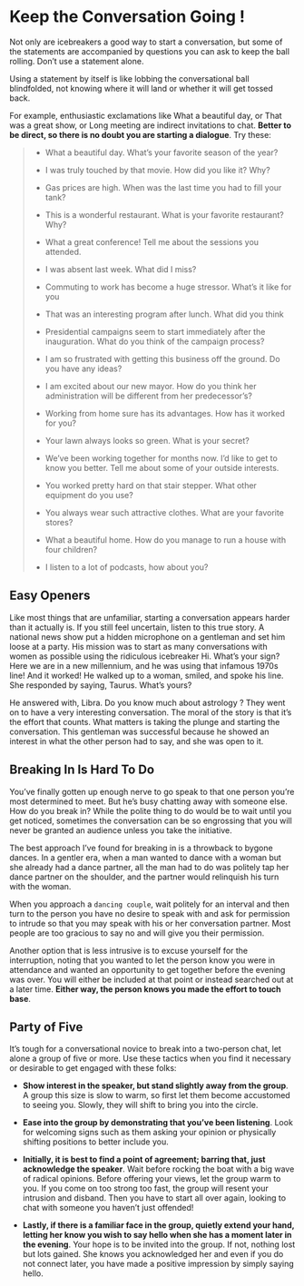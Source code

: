 # Keep the Conversation Going !

Not only are icebreakers a good way to start a conversation, but some of the statements are accompanied by questions you can ask to keep the ball rolling. Don’t use a statement alone. 

Using a statement by itself is like lobbing the conversational ball blindfolded, not knowing where it will land or whether it will get tossed back. 

For example, enthusiastic exclamations like What a beautiful day, or That was a great show, or Long meeting are indirect invitations to chat. **Better to be direct, so there is no doubt you are starting a dialogue**. Try these:

> - What a beautiful day. What’s your favorite season of the year?
> 
> - I was truly touched by that movie. How did you like it? Why?
> 
> - Gas prices are high. When was the last time you had to fill your tank?
> 
> - This is a wonderful restaurant. What is your favorite restaurant? Why?
> 
> - What a great conference! Tell me about the sessions you attended.
> 
> - I was absent last week. What did I miss?
> 
> - Commuting to work has become a huge stressor. What’s it like for you
> 
> - That was an interesting program after lunch. What did you think
> 
> - Presidential campaigns seem to start immediately after the inauguration. What do you think of the campaign process?
> 
> - I am so frustrated with getting this business off the ground. Do you have any ideas?
> 
> - I am excited about our new mayor. How do you think her administration will be different from her predecessor’s?
> 
> - Working from home sure has its advantages. How has it worked for you?
> 
> - Your lawn always looks so green. What is your secret?
> 
> - We’ve been working together for months now. I’d like to get to know you better. Tell me about some of your outside interests.
> 
> - You worked pretty hard on that stair stepper. What other equipment do you use?
> 
> - You always wear such attractive clothes. What are your favorite stores?
> 
> - What a beautiful home. How do you manage to run a house with four children?
> 
> - I listen to a lot of podcasts, how about you?

## Easy Openers

Like most things that are unfamiliar, starting a conversation appears harder than it actually is. If you still feel uncertain, listen to this true story. A national news show put a hidden microphone on a gentleman and set him loose at a party. His mission was to start as many conversations with women as possible using the ridiculous icebreaker Hi. What’s your sign? Here we are in a new millennium, and he was using that infamous 1970s line! And it worked! He walked up to a woman, smiled, and spoke his line. She responded by saying, Taurus. What’s yours?

He answered with, Libra. Do you know much about astrology ? They went on to have a very interesting conversation. The moral of the story is that it’s the effort that counts. What matters is taking the plunge and starting the conversation. This gentleman was successful because he showed an interest in what the other person had to say, and she was open to it.

## Breaking In Is Hard To Do

You’ve finally gotten up enough nerve to go speak to that one person you’re most determined to meet. But he’s busy chatting away with someone else. How do you break in? While the polite thing to do would be to wait until you get noticed, sometimes the conversation can be so engrossing that you will never be granted an audience unless you take the initiative.

The best approach I’ve found for breaking in is a throwback to bygone dances. In a gentler era, when a man wanted to dance with a woman but she already had a dance partner, all the man had to do was politely tap her dance partner on the shoulder, and the partner would relinquish his turn with the woman.

When you approach a `dancing couple`, wait politely for an interval and then turn to the person you have no desire to speak with and ask for permission to intrude so that you may speak with his or her conversation partner. Most people are too gracious to say no and will give you their permission.

Another option that is less intrusive is to excuse yourself for the interruption, noting that you wanted to let the person know you were in attendance and wanted an opportunity to get together before the evening was over. You will either be included at that point or instead searched out at a later time. **Either way, the person knows you made the effort to touch base**.

## Party of Five

It’s tough for a conversational novice to break into a two-person chat, let alone a group of five or more. Use these tactics when you find  it necessary or desirable to get engaged with these folks:

- **Show interest in the speaker, but stand slightly away from the group**. A group this size is slow to warm, so first let them become accustomed to seeing you. Slowly, they will shift to bring you into the circle.

- **Ease into the group by demonstrating that you’ve been listening**. Look for welcoming signs such as them asking your opinion or physically shifting positions to better include you.

- **Initially, it is best to find a point of agreement; barring that, just acknowledge the speaker**. Wait before rocking the boat with a big wave of radical opinions. Before offering your views, let the group warm to you. If you come on too strong too fast, the group will resent your intrusion and disband. Then you have to start all over again, looking to chat with someone you haven’t just offended!

- **Lastly, if there is a familiar face in the group, quietly extend your hand, letting her know you wish to say hello when she has a moment later in the evening**. Your hope is to be invited into the group. If not, nothing lost but lots gained. She knows you acknowledged her and even if you do not connect later, you have made a positive impression by simply saying hello.

